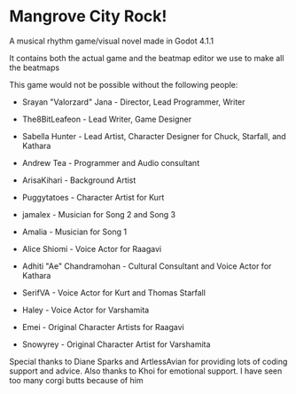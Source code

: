 # Mangrove City Rock!

A musical rhythm game/visual novel made in Godot 4.1.1

It contains both the actual game and the beatmap editor we use to make all the beatmaps

This game would not be possible without the following people:

- Srayan "Valorzard" Jana - Director, Lead Programmer, Writer

- The8BitLeafeon - Lead Writer, Game Designer

- Sabella Hunter - Lead Artist, Character Designer for Chuck, Starfall, and Kathara

- Andrew Tea - Programmer and Audio consultant

- ArisaKihari - Background Artist
  
- Puggytatoes - Character Artist for Kurt
  
- jamalex - Musician for Song 2 and Song 3
  
- Amalia - Musician for Song 1
  
- Alice Shiomi - Voice Actor for Raagavi
  
- Adhiti "Ae" Chandramohan - Cultural Consultant and Voice Actor for Kathara
  
- SerifVA - Voice Actor for Kurt and Thomas Starfall
  
- Haley - Voice Actor for Varshamita
  
- Emei - Original Character Artists for Raagavi
  
- Snowyrey - Original Character Artist for Varshamita

Special thanks to Diane Sparks and ArtlessAvian for providing lots of coding support and advice. 
Also thanks to Khoi for emotional support. I have seen too many corgi butts because of him
